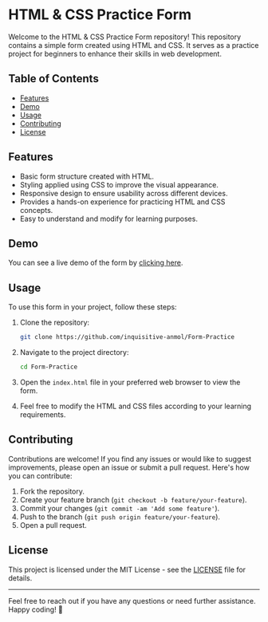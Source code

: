 # HTML & CSS Practice Form

Welcome to the HTML & CSS Practice Form repository! This repository contains a simple form created using HTML and CSS. It serves as a practice project for beginners to enhance their skills in web development.

## Table of Contents

- [Features](#features)
- [Demo](#demo)
- [Usage](#usage)
- [Contributing](#contributing)
- [License](#license)

## Features

- Basic form structure created with HTML.
- Styling applied using CSS to improve the visual appearance.
- Responsive design to ensure usability across different devices.
- Provides a hands-on experience for practicing HTML and CSS concepts.
- Easy to understand and modify for learning purposes.

## Demo

You can see a live demo of the form by [clicking here](#https://inquisitive-anmol.github.io/Form-Practice/).

## Usage

To use this form in your project, follow these steps:

1. Clone the repository:

   ```bash
   git clone https://github.com/inquisitive-anmol/Form-Practice
   ```

2. Navigate to the project directory:

   ```bash
   cd Form-Practice
   ```

3. Open the `index.html` file in your preferred web browser to view the form.

4. Feel free to modify the HTML and CSS files according to your learning requirements.

## Contributing

Contributions are welcome! If you find any issues or would like to suggest improvements, please open an issue or submit a pull request. Here's how you can contribute:

1. Fork the repository.
2. Create your feature branch (`git checkout -b feature/your-feature`).
3. Commit your changes (`git commit -am 'Add some feature'`).
4. Push to the branch (`git push origin feature/your-feature`).
5. Open a pull request.

## License

This project is licensed under the MIT License - see the [LICENSE](LICENSE) file for details.

---

Feel free to reach out if you have any questions or need further assistance. Happy coding! 🚀
